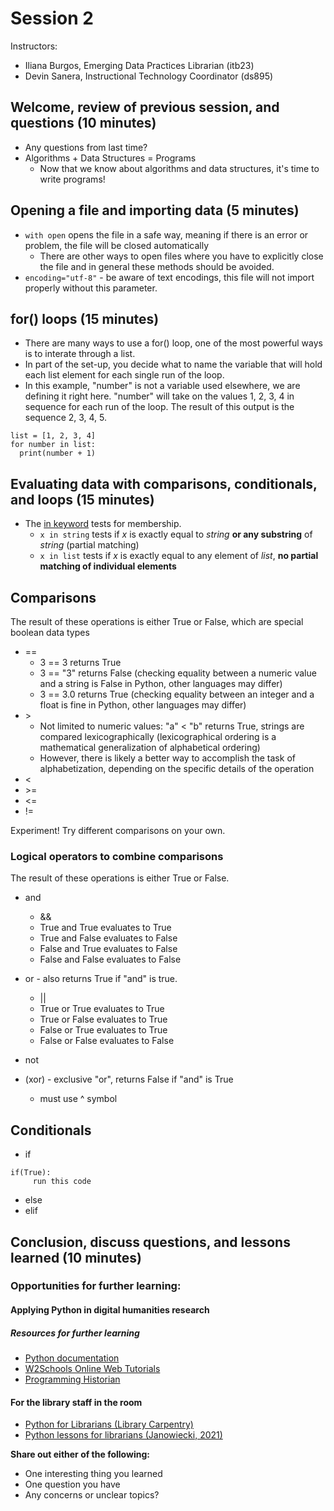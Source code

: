 # Session 2

Instructors:
* Iliana Burgos, Emerging Data Practices Librarian (itb23)
* Devin Sanera, Instructional Technology Coordinator (ds895)

## Welcome, review of previous session, and questions (10 minutes)

* Any questions from last time?
* Algorithms + Data Structures = Programs
     * Now that we know about algorithms and data structures, it's time to write programs!

## Opening a file and importing data (5 minutes)
* `with open` opens the file in a safe way, meaning if there is an error or problem, the file will be closed automatically
    * There are other ways to open files where you have to explicitly close the file and in general these methods should be avoided.
* `encoding="utf-8"` - be aware of text encodings, this file will not import properly without this parameter.

## for() loops (15 minutes)
* There are many ways to use a for() loop, one of the most powerful ways is to interate through a list.
* In part of the set-up, you decide what to name the variable that will hold each list element for each single run of the loop.
* In this example, "number" is not a variable used elsewhere, we are defining it right here. "number" will take on the values 1, 2, 3, 4 in sequence for each run of the loop. The result of this output is the sequence 2, 3, 4, 5.

```
list = [1, 2, 3, 4]
for number in list:
  print(number + 1)
```

## Evaluating data with comparisons, conditionals, and loops (15 minutes)

* The [in keyword](https://docs.python.org/3.9/reference/expressions.html#membership-test-operations) tests for membership.
     * `x in string` tests if _x_ is exactly equal to _string_ **or any substring** of _string_ (partial matching)
     * `x in list` tests if _x_ is exactly equal to any element of _list_, **no partial matching of individual elements**


## Comparisons
The result of these operations is either True or False, which are special boolean data types

* ==
  * 3 == 3 returns True
  * 3 == "3" returns False (checking equality between a numeric value and a string is False in Python, other languages may differ)
  * 3 == 3.0 returns True (checking equality between an integer and a float is fine in Python, other languages may differ)
* \>
  * Not limited to numeric values: "a" < "b" returns True, strings are compared lexicographically (lexicographical ordering is a mathematical generalization of alphabetical ordering)
  * However, there is likely a better way to accomplish the task of alphabetization, depending on the specific details of the operation
* <
* \>=
* <=
* !=

Experiment! Try different comparisons on your own.

### Logical operators to combine comparisons

The result of these operations is either True or False.

* and
  * &&
  * True and True evaluates to True
  * True and False evaluates to False
  * False and True evaluates to False
  * False and False evaluates to False

* or - also returns True if "and" is true.
  * ||
  * True or True evaluates to True
  * True or False evaluates to True
  * False or True evaluates to True
  * False or False evaluates to False

* not

* (xor) - exclusive "or", returns False if "and" is True
  * must use ^ symbol 

## Conditionals
* if
```
if(True):
     run this code
```
* else
* elif

## Conclusion, discuss questions, and lessons learned (10 minutes)

### Opportunities for further learning:

#### Applying Python in digital humanities research

##### Resources for further learning

* [Python documentation](https://docs.python.org/3/)
* [W2Schools Online Web Tutorials](https://docs.python.org/3/)
* [Programming Historian](https://programminghistorian.org)

#### For the library staff in the room

* [Python for Librarians (Library Carpentry)](https://librarycarpentry.org/library-python/)
* [Python lessons for librarians (Janowiecki, 2021)](https://gitlab.com/mjanowiecki/python-lessons-for-librarians/-/wikis/home)

**Share out either of the following:**
* One interesting thing you learned
* One question you have
* Any concerns or unclear topics?
